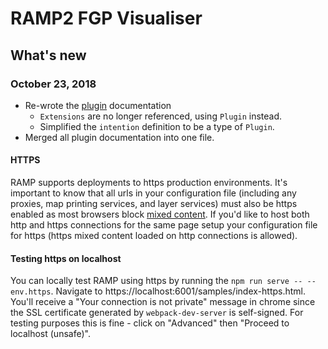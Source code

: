 # RAMP2 FGP Visualiser

## What's new 

### October 23, 2018
- Re-wrote the [plugin](/plugins/main) documentation
    - `Extensions` are no longer referenced, using `Plugin` instead.
    - Simplified the `intention` definition to be a type of `Plugin`.
- Merged all plugin documentation into one file.



#### HTTPS

RAMP supports deployments to https production environments. It's important to know that all urls in your configuration file (including any proxies, map printing services, and layer services) must also be https enabled as most browsers block [mixed content](https://developer.mozilla.org/en-US/docs/Web/Security/Mixed_content). If you'd like to host both http and https connections for the same page setup your configuration file for https (https mixed content loaded on http connections is allowed).

#### Testing https on localhost

You can locally test RAMP using https by running the `npm run serve -- --env.https`. Navigate to https://localhost:6001/samples/index-https.html. You'll receive a "Your connection is not private" message in chrome since the SSL certificate generated by `webpack-dev-server` is self-signed. For testing purposes this is fine - click on "Advanced" then "Proceed to localhost (unsafe)". 